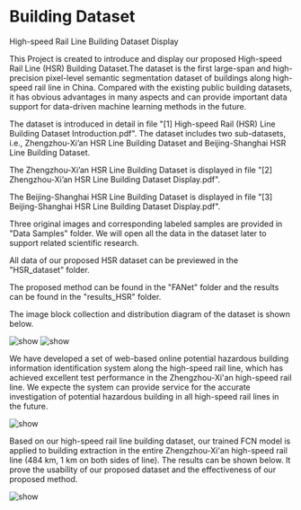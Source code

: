 # Building Dataset
High-speed Rail Line Building Dataset Display

This Project is created to introduce and display our proposed High-speed Rail Line (HSR) Building Dataset.The dataset is the first large-span and high-precision pixel-level semantic segmentation dataset of buildings along high-speed rail line in China. Compared with the existing public building datasets, it has obvious advantages in many aspects and can provide important data support for data-driven machine learning methods in the future.

The dataset is introduced in detail in file "[1] High-speed Rail (HSR) Line Building Dataset Introduction.pdf". The dataset includes two sub-datasets, i.e., Zhengzhou-Xi’an HSR Line Building Dataset and Beijing-Shanghai HSR Line Building Dataset.

The Zhengzhou-Xi’an HSR Line Building Dataset is displayed in file "[2] Zhengzhou-Xi’an HSR Line Building Dataset Display.pdf".

The Beijing-Shanghai HSR Line Building Dataset is displayed in file "[3] Beijing-Shanghai HSR Line Building Dataset Display.pdf".

Three original images and corresponding labeled samples are provided in "Data Samples" folder. We will open all the data in the dataset later to support related scientific research.

All data of our proposed HSR dataset can be previewed in the "HSR_dataset" folder.

The proposed method can be found in the "FANet" folder and the results can be found in the "results_HSR" folder.

The image block collection and distribution diagram of the dataset is shown below.

<img src="https://github.com/QiaoWenfan/Building_Dataset/blob/main/Images/img1.png" alt="show" />

<img src="https://github.com/QiaoWenfan/Building_Dataset/blob/main/Images/img2.png" alt="show" />

We have developed a set of web-based online potential hazardous building information identification system along the high-speed rail line, which has achieved excellent test performance in the Zhengzhou-Xi'an high-speed rail line. We expecte the system can provide service for the accurate investigation of potential hazardous building in all high-speed rail lines in the future.

<img src="https://github.com/QiaoWenfan/Building_Dataset/blob/main/Images/GIF1.gif" alt="show" />

Based on our high-speed rail line building dataset, our trained FCN model is applied to building extraction in the entire Zhengzhou-Xi'an high-speed rail line (484 km, 1 km on both sides of line). The results can be shown below. It prove the usability of our proposed dataset and the effectiveness of our proposed method.

<img src="https://github.com/QiaoWenfan/Building_Dataset/blob/main/Images/GIF2.gif" alt="show" />

